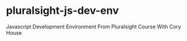 # pluralsight-js-dev-env
Javascript Development Environment From Pluralsight Course With Cory House 
